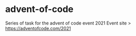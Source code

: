 # advent-of-code
Series of task for the advent of code event 2021 
Event site > https://adventofcode.com/2021
